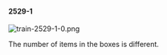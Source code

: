 #### 2529-1
![train-2529-1-0.png](https://github.com/lil-lab/nlvr/raw/master/nlvr/train/images/59/train-2529-1-0.png "train-2529-1-0.png")

The number of items in the boxes is different.